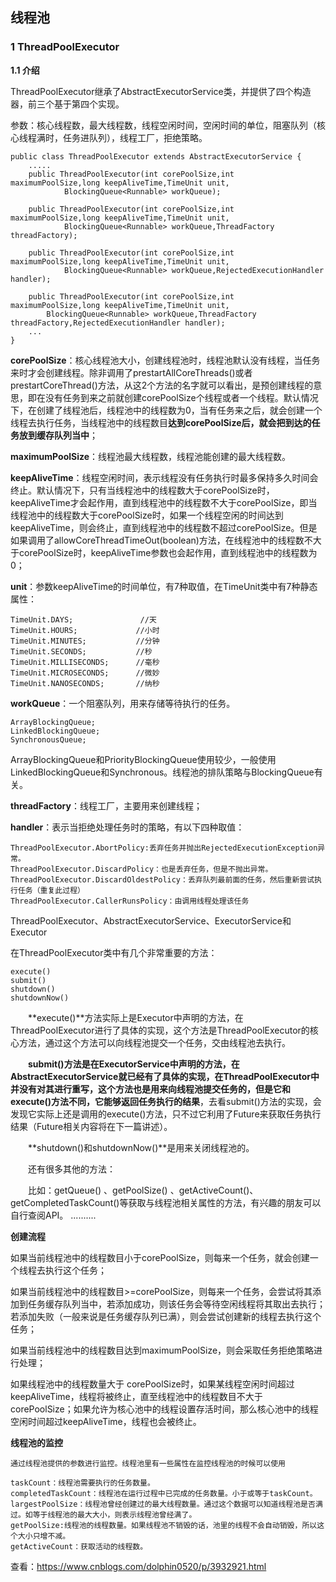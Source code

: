 ## 线程池

### 1 ThreadPoolExecutor

**1.1 介绍**

ThreadPoolExecutor继承了AbstractExecutorService类，并提供了四个构造器，前三个基于第四个实现。

参数：核心线程数，最大线程数，线程空闲时间，空闲时间的单位，阻塞队列（核心线程满时，任务进队列），线程工厂，拒绝策略。

	public class ThreadPoolExecutor extends AbstractExecutorService {
	    .....
	    public ThreadPoolExecutor(int corePoolSize,int maximumPoolSize,long keepAliveTime,TimeUnit unit,
	            BlockingQueue<Runnable> workQueue);
	 
	    public ThreadPoolExecutor(int corePoolSize,int maximumPoolSize,long keepAliveTime,TimeUnit unit,
	            BlockingQueue<Runnable> workQueue,ThreadFactory threadFactory);
	 
	    public ThreadPoolExecutor(int corePoolSize,int maximumPoolSize,long keepAliveTime,TimeUnit unit,
	            BlockingQueue<Runnable> workQueue,RejectedExecutionHandler handler);
	 
	    public ThreadPoolExecutor(int corePoolSize,int maximumPoolSize,long keepAliveTime,TimeUnit unit,
	        BlockingQueue<Runnable> workQueue,ThreadFactory threadFactory,RejectedExecutionHandler handler);
	    ...
	}

**corePoolSize**：核心线程池大小，创建线程池时，线程池默认没有线程，当任务来时才会创建线程。除非调用了prestartAllCoreThreads()或者prestartCoreThread()方法，从这2个方法的名字就可以看出，是预创建线程的意思，即在没有任务到来之前就创建corePoolSize个线程或者一个线程。默认情况下，在创建了线程池后，线程池中的线程数为0，当有任务来之后，就会创建一个线程去执行任务，当线程池中的线程数目**达到corePoolSize后，就会把到达的任务放到缓存队列当中**；

**maximumPoolSize**：线程池最大线程数，线程池能创建的最大线程数。

**keepAliveTime**：线程空闲时间，表示线程没有任务执行时最多保持多久时间会终止。默认情况下，只有当线程池中的线程数大于corePoolSize时，keepAliveTime才会起作用，直到线程池中的线程数不大于corePoolSize，即当线程池中的线程数大于corePoolSize时，如果一个线程空闲的时间达到keepAliveTime，则会终止，直到线程池中的线程数不超过corePoolSize。但是如果调用了allowCoreThreadTimeOut(boolean)方法，在线程池中的线程数不大于corePoolSize时，keepAliveTime参数也会起作用，直到线程池中的线程数为0；

**unit**：参数keepAliveTime的时间单位，有7种取值，在TimeUnit类中有7种静态属性：
	
	TimeUnit.DAYS;               //天
	TimeUnit.HOURS;             //小时
	TimeUnit.MINUTES;           //分钟
	TimeUnit.SECONDS;           //秒
	TimeUnit.MILLISECONDS;      //毫秒
	TimeUnit.MICROSECONDS;      //微妙
	TimeUnit.NANOSECONDS;       //纳秒

**workQueue**：一个阻塞队列，用来存储等待执行的任务。

	ArrayBlockingQueue;
	LinkedBlockingQueue;
	SynchronousQueue;

ArrayBlockingQueue和PriorityBlockingQueue使用较少，一般使用LinkedBlockingQueue和Synchronous。线程池的排队策略与BlockingQueue有关。

**threadFactory**：线程工厂，主要用来创建线程；

**handler**：表示当拒绝处理任务时的策略，有以下四种取值：

	ThreadPoolExecutor.AbortPolicy:丢弃任务并抛出RejectedExecutionException异常。 
	ThreadPoolExecutor.DiscardPolicy：也是丢弃任务，但是不抛出异常。 
	ThreadPoolExecutor.DiscardOldestPolicy：丢弃队列最前面的任务，然后重新尝试执行任务（重复此过程）
	ThreadPoolExecutor.CallerRunsPolicy：由调用线程处理该任务 

ThreadPoolExecutor、AbstractExecutorService、ExecutorService和Executor

在ThreadPoolExecutor类中有几个非常重要的方法：

	execute()
	submit()
	shutdown()
	shutdownNow()

 　　**execute()**方法实际上是Executor中声明的方法，在ThreadPoolExecutor进行了具体的实现，这个方法是ThreadPoolExecutor的核心方法，通过这个方法可以向线程池提交一个任务，交由线程池去执行。

　　**submit()**方法是在ExecutorService中声明的方法，在AbstractExecutorService就已经有了具体的实现，在ThreadPoolExecutor中并没有对其进行重写，这个方法也是用来向线程池提交任务的，但是它和execute()方法不同，它能够**返回任务执行的结果**，去看submit()方法的实现，会发现它实际上还是调用的execute()方法，只不过它利用了Future来获取任务执行结果（Future相关内容将在下一篇讲述）。

　　**shutdown()和shutdownNow()**是用来关闭线程池的。

　　还有很多其他的方法：

　　比如：getQueue() 、getPoolSize() 、getActiveCount()、getCompletedTaskCount()等获取与线程池相关属性的方法，有兴趣的朋友可以自行查阅API。
..........

**创建流程**

如果当前线程池中的线程数目小于corePoolSize，则每来一个任务，就会创建一个线程去执行这个任务；

如果当前线程池中的线程数目>=corePoolSize，则每来一个任务，会尝试将其添加到任务缓存队列当中，若添加成功，则该任务会等待空闲线程将其取出去执行；若添加失败（一般来说是任务缓存队列已满），则会尝试创建新的线程去执行这个任务；

如果当前线程池中的线程数目达到maximumPoolSize，则会采取任务拒绝策略进行处理；

如果线程池中的线程数量大于 corePoolSize时，如果某线程空闲时间超过keepAliveTime，线程将被终止，直至线程池中的线程数目不大于corePoolSize；如果允许为核心池中的线程设置存活时间，那么核心池中的线程空闲时间超过keepAliveTime，线程也会被终止。


**线程池的监控**

	通过线程池提供的参数进行监控。线程池里有一些属性在监控线程池的时候可以使用
	
	taskCount：线程池需要执行的任务数量。
	completedTaskCount：线程池在运行过程中已完成的任务数量。小于或等于taskCount。
	largestPoolSize：线程池曾经创建过的最大线程数量。通过这个数据可以知道线程池是否满过。如等于线程池的最大大小，则表示线程池曾经满了。
	getPoolSize:线程池的线程数量。如果线程池不销毁的话，池里的线程不会自动销毁，所以这个大小只增不减。
	getActiveCount：获取活动的线程数。

查看：https://www.cnblogs.com/dolphin0520/p/3932921.html